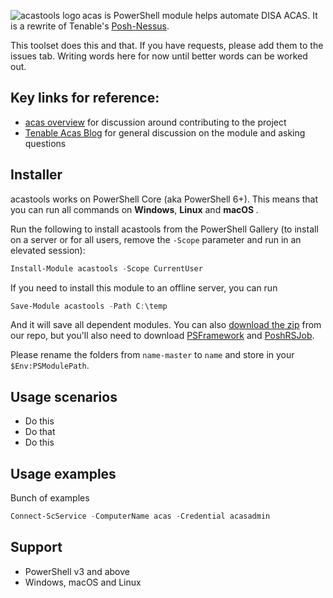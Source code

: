 <img align="left" src=https://user-images.githubusercontent.com/8278033/55955866-d3b64900-5c62-11e9-8175-92a8427d7f94.png alt="acastools logo">  acas is PowerShell module helps automate DISA ACAS. It is a rewrite of Tenable's [Posh-Nessus](https://github.com/tenable/Posh-Nessus).

This toolset does this and that. If you have requests, please add them to the issues tab. Writing words here for now until better words can be worked out.

## Key links for reference:

- [acas overview](https://www.ask-Sc.info/overview/) for discussion around contributing to the project
- [Tenable Acas Blog](https://www.tenable.com/blog/tenable-selected-for-disa-s-Sc-vulnerability-management-solution) for general discussion on the module and asking questions

## Installer

acastools works on PowerShell Core (aka PowerShell 6+). This means that you can run all commands on <strong>Windows</strong>, <strong>Linux</strong> and <strong>macOS </strong>.

Run the following to install acastools from the PowerShell Gallery (to install on a server or for all users, remove the `-Scope` parameter and run in an elevated session):

```powershell
Install-Module acastools -Scope CurrentUser
```

If you need to install this module to an offline server, you can run

```powershell
Save-Module acastools -Path C:\temp
```
And it will save all dependent modules. You can also [download the zip](https://github.com/potatoqualitee/acas/archive/master.zip) from our repo, but you'll also need to download [PSFramework](https://github.com/PowershellFrameworkCollective/psframework/archive/development.zip) and [PoshRSJob](https://github.com/proxb/PoshRSJob/archive/master.zip).

Please rename the folders from `name-master` to `name` and store in your `$Env:PSModulePath`.

## Usage scenarios

- Do this
- Do that
- Do this

## Usage examples

Bunch of examples

```powershell
Connect-ScService -ComputerName acas -Credential acasadmin
```

## Support

* PowerShell v3 and above
* Windows, macOS and Linux
